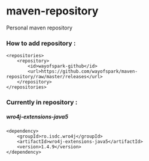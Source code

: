 maven-repository
================

Personal maven repository

### How to add repository : 

    <repositories>
        <repository>
            <id>wayofspark-github</id>
            <url>https://github.com/wayofspark/maven-repository/raw/master/releases</url>
        </repository>
    </repositories>
    
### Currently in repository : 

##### wro4j-extensions-java5

    <dependency>
        <groupId>ro.isdc.wro4j</groupId>
        <artifactId>wro4j-extensions-java5</artifactId>
        <version>1.4.9</version>
    </dependency>
    
    